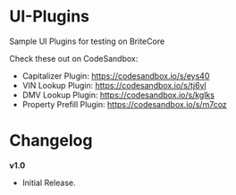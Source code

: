 # UI-Plugins
Sample UI Plugins for testing on BriteCore

Check these out on CodeSandbox:
- Capitalizer Plugin: https://codesandbox.io/s/eys40
- VIN Lookup Plugin: https://codesandbox.io/s/tj6yl
- DMV Lookup Plugin: https://codesandbox.io/s/kglks
- Property Prefill Plugin: https://codesandbox.io/s/m7coz

# Changelog

**v1.0**
- Initial Release.
